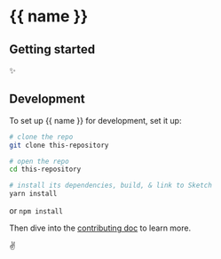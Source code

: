 # {{ name }}

## Getting started

✨

## Development

To set up {{ name }} for development, set it up:

``` bash
# clone the repo
git clone this-repository

# open the repo
cd this-repository

# install its dependencies, build, & link to Sketch
yarn install
```

or `npm install`

Then dive into the [contributing doc](CONTRIBUTING.md) to learn more.

✌️
